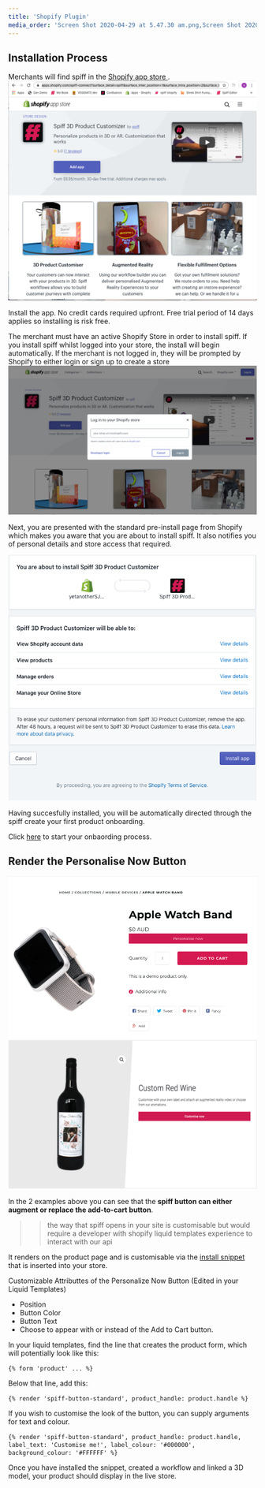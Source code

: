 ```yaml
---
title: 'Shopify Plugin'
media_order: 'Screen Shot 2020-04-29 at 5.47.30 am.png,Screen Shot 2020-04-29 at 6.09.24 am.png,Screen Shot 2020-04-29 at 6.22.55 am.png,Screen Shot 2020-05-05 at 6.32.01 am.png,Screen Shot 2020-05-05 at 6.32.58 am.png'
---
```


## Installation Process

Merchants will find spiff in the [Shopify app store ](https://apps.shopify.com/spiff-connect?surface_detail=product+customiser&surface_inter_position=1&surface_intra_position=4&surface_type=search).
![](Screen%20Shot%202020-04-29%20at%205.47.30%20am.png)

Install the app. 
No credit cards required upfront. Free trial period of 14 days applies so installing is risk free. 

The merchant must have an active Shopify Store in order to install spiff. If you install spiff whilst logged into your store, the install will begin automatically. If the merchant is not logged in, they will be prompted by Shopify to either login or sign up to create a store 
![](Screen%20Shot%202020-04-29%20at%206.09.24%20am.png)

Next, you are presented with the standard pre-install page from Shopify which makes you aware that you are about to install spiff. It also notifies you of personal details and store access that required. 

![](Screen%20Shot%202020-04-29%20at%206.22.55%20am.png)

Having succesfully installed, you will be automatically directed through the spiff create your first product onboarding.

Click [here](https://help.spiff.com.au/quick-start/onboarding) to start your onbaording process.

## Render the Personalise Now Button 
![](Screen%20Shot%202020-05-05%20at%206.32.01%20am.png?lightbox=1200,600&resize=600,400)![](Screen%20Shot%202020-05-05%20at%206.32.58%20am.png?lightbox=1200,800&resize=600,400)

In the 2 examples above you can see that the **spiff button can either augment or replace the add-to-cart button**.

>> the way that spiff opens in your site is customisable but would require a developer with shopify liquid templates experience to interact with our api 

It renders on the product page and is customisable via the [install snippet](https://help.spiff.com.au/quick-start/shopify/installing-snippets) that is inserted into your store.

Customizable Attributtes of the Personalize Now Button (Edited in your Liquid Templates)

- Position
- Button Color
- Button Text
- Choose to appear with or instead of the Add to Cart button.

In your liquid templates, find the line that creates the product form, which will potentially look like this:

```
{% form 'product' ... %}
```

Below that line, add this:

```
{% render 'spiff-button-standard', product_handle: product.handle %}
```

If you wish to customise the look of the button, you can supply arguments for text and colour.

```
{% render 'spiff-button-standard', product_handle: product.handle, label_text: 'Customise me!', label_colour: '#000000', background_colour: '#FFFFFF' %}
```

Once you have installed the snippet, created a workflow and linked a 3D model, your product should display in the live store. 